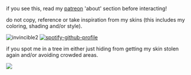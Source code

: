 if you see this, read my [patreon](https://www.patreon.com/justdem4n/about) 'about' section before interacting!

do not copy, reference or take inspiration from my skins (this includes my coloring, shading and/or style).

![invincible2](https://github.com/user-attachments/assets/cb2f5a54-e564-4a19-b85e-2ba73de11733)
[![spotify-github-profile](https://spotify-github-profile.kittinanx.com/api/view?uid=31cv47s2vkl7asmscfa4yne2fw5m&cover_image=true&theme=novatorem&show_offline=true&background_color=121212&interchange=true&bar_color=53b14f&bar_color_cover=true)](https://github.com/kittinan/spotify-github-profile)

if you spot me in a tree im either just hiding from getting my skin stolen again and/or avoiding crowded areas.

![](https://komarev.com/ghpvc/?username=justdem4n&color=60bac2&label=views&style=flat-square)
